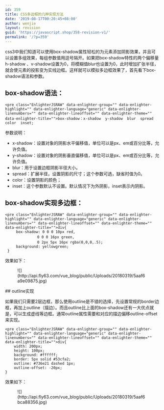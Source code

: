 ```yaml
---
id: 359
title: CSS多边框的几种实现方法
date: '2019-08-17T00:20:45+08:00'
author: wenjie
layout: revision
guid: 'https://javascript.shop/358-revision-v1/'
permalink: '/?p=359'
---
```


css3中我们知道可以使用box-shadow属性轻松的为元素添加阴影效果，并且可以设置多组效果，每组参数值用逗号隔开。如果把box-shadow特性的两个偏移量 h-shadow 、v-shadow设置为0，将模糊值blur也设置为0，此时增加扩张半径，就会使元素的投影变为实线边框。这样就可以模拟多边框效果了，首先看下box-shadow语法和参数。

## box-shadow语法： 

```
<pre class="EnlighterJSRAW" data-enlighter-group="" data-enlighter-highlight="" data-enlighter-language="generic" data-enlighter-linenumbers="" data-enlighter-lineoffset="" data-enlighter-theme="" data-enlighter-title="">box-shadow：x-shadow  y-shadow  blur  spread  color  inset;
```

参数说明：

- x-shadow：设置对象的阴影水平偏移值，单位可以是px、em或百分比等，允许负值。
- y-shadow：设置对象的阴影垂直偏移值，单位可以是px、em或百分比等，允许负值。
- blur：用于设置边框阴影半径大小。
- spread：扩展半径，设置阴影的尺寸；这个参数可选，缺省时值为0。
- color：设置阴影的颜色；
- inset：这个参数默认不设置。默认情况下为外阴影，inset表示内阴影。

## box-shadow实现多边框：

```
<pre class="EnlighterJSRAW" data-enlighter-group="" data-enlighter-highlight="" data-enlighter-language="generic" data-enlighter-linenumbers="" data-enlighter-lineoffset="" data-enlighter-theme="" data-enlighter-title="">div{  
     box-shadow: 0 0 0 10px red,
　　　　　　　   0 0 0 16px green,
　　　　　　　   0 2px 5px 16px rgba(0,0,0,.5);     
     background: yellowgreen;
 }
```

效果如下：

<figure class="wp-block-image">![](http://api.fly63.com/vue_blog/public/Uploads/20180319/5aaf6a9e09875.jpg)</figure>## outline实现

如果我们只需要2层边框，那么使用outline是不错的选择，先设置常规的border边框，再加上outline（描边）。而且outline比上面的box-shadow还有一大优点就是，可以生成虚线等边框。通常outline属性需要和对应的描边偏移outline-offset来实现。

```
<pre class="EnlighterJSRAW" data-enlighter-group="" data-enlighter-highlight="" data-enlighter-language="generic" data-enlighter-linenumbers="" data-enlighter-lineoffset="" data-enlighter-theme="" data-enlighter-title="">div{
    width: 200px;
    height: 100px;
    background: #ffffff;
    border: 5px solid #53cfa2;
    outline: #736e21 dashed 1px;
    outline-offset: -20px;
}
```

效果如下：

<figure class="wp-block-image">![](http://api.fly63.com/vue_blog/public/Uploads/20180319/5aaf6bca88356.jpg)</figure>